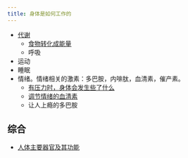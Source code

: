 ```yaml
---
title: 身体是如何工作的
---
```


* [代谢](./metabolism/readme.md)
  * [食物转化成能量](./metabolism/food-to-energy.md)
  * 呼吸
* 运动
* 睡眠
* 情绪。情绪相关的激素：多巴胺，内啡肽，血清素，催产素。
  * [有压力时，身体会发生些了什么](./mood/feel-stressed-what-happened.md)
  * [调节情绪的血清素](./mood/serotonin-for-mood-regulation.md)
  * 让人上瘾的多巴胺


## 综合
* [人体主要器官及其功能](./organ.md)
